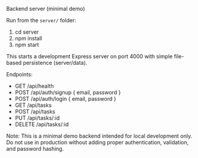 Backend server (minimal demo)

Run from the `server/` folder:

1. cd server
2. npm install
3. npm start

This starts a development Express server on port 4000 with simple file-based persistence (server/data).

Endpoints:
- GET /api/health
- POST /api/auth/signup { email, password }
- POST /api/auth/login { email, password }
- GET /api/tasks
- POST /api/tasks
- PUT /api/tasks/:id
- DELETE /api/tasks/:id

Note: This is a minimal demo backend intended for local development only. Do not use in production without adding proper authentication, validation, and password hashing.
